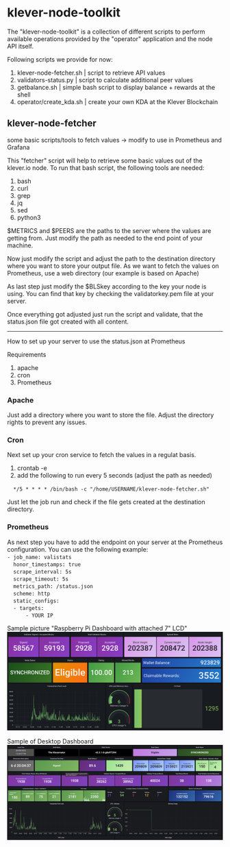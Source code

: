 # klever-node-toolkit
The "klever-node-toolkit" is a collection of different scripts to perform available
operations provided by the "operator" application and the node API itself.

Following scripts we provide for now:
1. klever-node-fetcher.sh | script to retrieve API values
2. validators-status.py | script to calculate additional peer values
3. getbalance.sh | simple bash script to display balance + rewards at the shell
4. operator/create_kda.sh | create your own KDA at the Klever Blockchain


## klever-node-fetcher
some basic scripts/tools to fetch values -> modify to use in Prometheus and Grafana

This "fetcher" script will help to retrieve some basic values out of the klever.io node.
To run that bash script, the following tools are needed:
1. bash
2. curl
3. grep
4. jq
5. sed
6. python3

$METRICS and $PEERS are the paths to the server where the values are getting from.
Just modify the path as needed to the end point of your machine.

Now just modify the script and adjust the path to the destination directory where
you want to store your output file.
As we want to fetch the values on Prometheus, use a web directory (our example is
based on Apache)

As last step just modify the $BLSkey according to the key your node is using.
You can find that key by checking the validatorkey.pem file at your server.

Once everything got adjusted just run the script and validate, that the status.json
file got created with all content.

______________________________________________________________________________
How to set up your server to use the status.json at Prometheus

Requirements
1. apache
2. cron
3. Prometheus

### Apache
Just add a directory where you want to store the file. Adjust the directory rights
to prevent any issues.

### Cron
Next set up your cron service to fetch the values in a regulat basis.
1. crontab -e
2. add the following to run every 5 seconds (adjust the path as needed)
 
`  */5 * * * * /bin/bash -c "/home/USERNAME/klever-node-fetcher.sh"`

Just let the job run and check if the file gets created at the destination directory.

### Prometheus
As next step you have to add the endpoint on your server at the Prometheus configuration.
You can use the following example:<br />
`- job_name: valistats`<br />
`  honor_timestamps: true`<br />
`  scrape_interval: 5s`<br />
`  scrape_timeout: 5s`<br />
`  metrics_path: /status.json`<br />
`  scheme: http`<br />
`  static_configs:`<br />
`  - targets:`<br />
`      - YOUR IP`

Sample picture "Raspberry Pi Dashboard with attached 7" LCD"<br />
![](/images/RasPi-Dashboard.png)

Sample of Desktop Dashboard
![](/images/Klever-Dash1.png)
